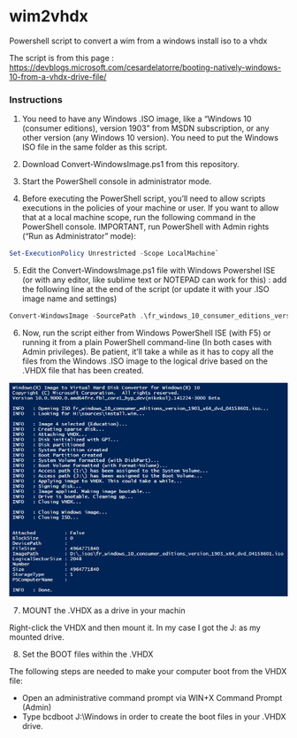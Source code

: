 # wim2vhdx
Powershell script to convert a wim from a windows install iso to a vhdx

The script is from this page : https://devblogs.microsoft.com/cesardelatorre/booting-natively-windows-10-from-a-vhdx-drive-file/

### Instructions

1. You need to have any Windows .ISO image, like a “Windows 10 (consumer editions), version 1903” from MSDN subscription, or any other version (any Windows 10 version). You need to put the Windows ISO file in the same folder as this script.

2. Download Convert-WindowsImage.ps1 from this repository.

3. Start the PowerShell console in administrator mode.

4. Before executing the PowerShell script, you’ll need to allow scripts executions in the policies of your machine or user. If you want to allow that at a local machine scope, run the following command in the PowerShell console. IMPORTANT, run PowerShell with Admin rights (“Run as Administrator” mode):
```powershell
Set-ExecutionPolicy Unrestricted -Scope LocalMachine`
```
5. Edit the Convert-WindowsImage.ps1 file with Windows Powershel ISE (or with any editor, like sublime text or NOTEPAD can work for this) : add the following line at the end of the script (or update it with your .ISO image name and settings)
```powershell
Convert-WindowsImage -SourcePath .\fr_windows_10_consumer_editions_version_1903_x64_dvd_04158601.iso -Edition Education -WorkingDirectory $pwd -VHDFormat VHDX -SizeBytes 150GB -VHDPath .\Windows10_Bootable.vhdx
```
6. Now, run the script either from Windows PowerShell ISE (with F5) or running it from a plain PowerShell command-line (In both cases with Admin privileges). Be patient, it’ll take a while as it has to copy all the files from the Windows .ISO image to the logical drive based on the .VHDX file that has been created.

![run](https://raw.githubusercontent.com/brahimmachkouri/wim2vhdx/master/run.png)

7. MOUNT the .VHDX as a drive in your machin

Right-click the VHDX and then mount it. In my case I got the J: as my mounted drive.

8. Set the BOOT files within the .VHDX

The following steps are needed to make your computer boot from the VHDX file:
+ Open an administrative command prompt via WIN+X Command Prompt (Admin)
+ Type bcdboot J:\Windows in order to create the boot files in your .VHDX drive.
